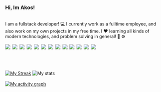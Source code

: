 ### Hi, Im Akos!
\
I am a fullstack developer! 💻 I currently work as a fulltime employee, and also work on my own projects in my free time. I ❤️ learning all kinds of modern technologies, and problem solving in general! 🧠 ⚙️
\
\
<img src="https://img.shields.io/badge/-typescript-blue?logo=typescript&logoColor=white&style=flat" style="margin-right:3px">&nbsp;<img src="https://img.shields.io/badge/-JavaScript-f7df1e?logo=javascript&logoColor=black&style=flat" style="margin-right:3px">&nbsp;<img src="https://img.shields.io/badge/-C%23-9B4993?logo=C-sharp&logoColor=black&style=flat" style="margin-right:3px">&nbsp;<img src="https://img.shields.io/badge/-Angular-dd1b16?logo=angular&logoColor=black&style=flat" style="margin-right:3px">&nbsp;<img src="https://img.shields.io/badge/-NodeJs-43853D?logo=node.js&logoColor=black&style=flat" style="margin-right:3px">&nbsp;<img src="https://img.shields.io/badge/MSSQL-gray?logo=microsoft-sql-server&logoColor=white" style="margin-right:3px">&nbsp;<img src="https://img.shields.io/badge/MongoDB-4ea94b.svg?logo=mongodb&logoColor=white" style="margin-right:3px">&nbsp;<img src="https://img.shields.io/badge/GraphQL-161e26?logo=graphql&logoColor=e535ab" style="margin-right:3px">&nbsp;<img src="https://img.shields.io/badge/CSS-white?logo=css3&logoColor=264de4" style="margin-right:3px">&nbsp;<img src="https://img.shields.io/badge/HTML-grey?logo=html5&logoColor=e34c26" style="margin-right:3px">&nbsp;<img src="https://img.shields.io/badge/Java-white?logo=java&logoColor=e34c26" style="margin-right:3px">&nbsp;<img src="https://img.shields.io/badge/Python-306998?logo=python&logoColor=FFD43B" style="margin-right:3px">&nbsp;<img src="https://img.shields.io/badge/NestJs-470610?logo=nestjs&logoColor=ea2845" style="margin-right:3px">
\
\
<span class="iconify" data-icon="simple-icons:typescript"></span>

\
\
[![My Streak](http://github-readme-streak-stats.herokuapp.com?user=projectaki&theme=synthwave&date_format=M%20j%5B%2C%20Y%5D)](https://git.io/streak-stats)
![My stats](https://github-readme-stats.vercel.app/api?username=projectaki&count_private=true&show_icons=true&theme=synthwave)
\
\
[![My activity graph](https://activity-graph.herokuapp.com/graph?username=projectaki&theme=redical)](https://github.com/ashutosh00710/github-readme-activity-graph)

